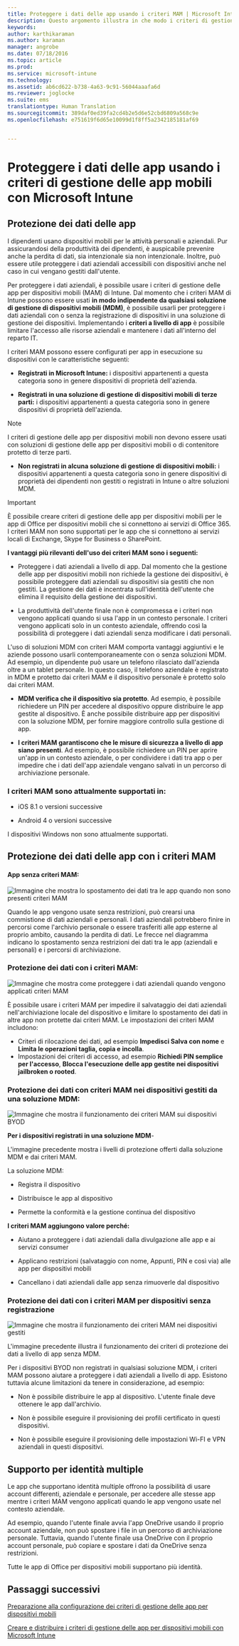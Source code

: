 ```yaml
---
title: Proteggere i dati delle app usando i criteri MAM | Microsoft Intune
description: Questo argomento illustra in che modo i criteri di gestione di app mobili consentono di proteggere i dati aziendali, impedire la perdita di dati e mantenere separate le informazioni personali e di lavoro.
keywords: 
author: karthikaraman
ms.author: karaman
manager: angrobe
ms.date: 07/18/2016
ms.topic: article
ms.prod: 
ms.service: microsoft-intune
ms.technology: 
ms.assetid: ab6cd622-b738-4a63-9c91-56044aaafa6d
ms.reviewer: joglocke
ms.suite: ems
translationtype: Human Translation
ms.sourcegitcommit: 389daf0ed39fa2cd4b2e5d6e52cbd6809a568c9e
ms.openlocfilehash: e751619f6d65e10099d1f8ff5a2342185181af69


---
```


# Proteggere i dati delle app usando i criteri di gestione delle app mobili con Microsoft Intune

## Protezione dei dati delle app
I dipendenti usano dispositivi mobili per le attività personali e aziendali.  Pur assicurandosi della produttività dei dipendenti, è auspicabile prevenire anche la perdita di dati, sia intenzionale sia non intenzionale.  Inoltre, può essere utile proteggere i dati aziendali accessibili con dispositivi anche nel caso in cui vengano gestiti dall'utente.

Per proteggere i dati aziendali, è possibile usare i criteri di gestione delle app per dispositivi mobili (MAM) di Intune. Dal momento che i criteri MAM di Intune possono essere usati **in modo indipendente da qualsiasi soluzione di gestione di dispositivi mobili (MDM)**, è possibile usarli per proteggere i dati aziendali con o senza la registrazione di dispositivi in una soluzione di gestione dei dispositivi. Implementando i **criteri a livello di app** è possibile limitare l'accesso alle risorse aziendali e mantenere i dati all'interno del reparto IT.

I criteri MAM possono essere configurati per app in esecuzione su dispositivi con le caratteristiche seguenti:

- **Registrati in Microsoft Intune:** i dispositivi appartenenti a questa categoria sono in genere dispositivi di proprietà dell'azienda.

-   **Registrati in una soluzione di gestione di dispositivi mobili di terze parti:** i dispositivi appartenenti a questa categoria sono in genere dispositivi di proprietà dell'azienda.

  > [!NOTE]
  > I criteri di gestione delle app per dispositivi mobili non devono essere usati con soluzioni di gestione delle app per dispositivi mobili o di contenitore protetto di terze parti.

-   **Non registrati in alcuna soluzione di gestione di dispositivi mobili:** i dispositivi appartenenti a questa categoria sono in genere dispositivi di proprietà dei dipendenti non gestiti o registrati in Intune o altre soluzioni MDM.

> [!IMPORTANT]
> È possibile creare criteri di gestione delle app per dispositivi mobili per le app di Office per dispositivi mobili che si connettono ai servizi di Office 365. I criteri MAM non sono supportati per le app che si connettono ai servizi locali di Exchange, Skype for Business o SharePoint.

**I vantaggi più rilevanti dell'uso dei criteri MAM sono i seguenti:**

-   Proteggere i dati aziendali a livello di app.  Dal momento che la gestione delle app per dispositivi mobili non richiede la gestione dei dispositivi, è possibile proteggere dati aziendali su dispositivi sia gestiti che non gestiti. La gestione dei dati è incentrata sull'identità dell'utente che elimina il requisito della gestione dei dispositivi.

-   La produttività dell'utente finale non è compromessa e i criteri non vengono applicati quando si usa l'app in un contesto personale.  I criteri vengono applicati solo in un contesto aziendale, offrendo così la possibilità di proteggere i dati aziendali senza modificare i dati personali.

L'uso di soluzioni MDM con criteri MAM comporta vantaggi aggiuntivi e le aziende possono usarli contemporaneamente con o senza soluzioni MDM. Ad esempio, un dipendente può usare un telefono rilasciato dall'azienda oltre a un tablet personale.  In questo caso, il telefono aziendale è registrato in MDM e protetto dai criteri MAM e il dispositivo personale è protetto solo dai criteri MAM.

- **MDM verifica che il dispositivo sia protetto**.  Ad esempio, è possibile richiedere un PIN per accedere al dispositivo oppure distribuire le app gestite al dispositivo. È anche possibile distribuire app per dispositivi con la soluzione MDM, per fornire maggiore controllo sulla gestione di app.

- **I criteri MAM garantiscono che le misure di sicurezza a livello di app siano presenti**. Ad esempio, è possibile richiedere un PIN per aprire un'app in un contesto aziendale, o per condividere i dati tra app o per impedire che i dati dell'app aziendale vengano salvati in un percorso di archiviazione personale.


### I criteri MAM sono attualmente supportati in:
-   iOS 8.1 o versioni successive

-   Android 4 o versioni successive

I dispositivi Windows non sono attualmente supportati.
##  Protezione dei dati delle app con i criteri MAM

####  App senza criteri MAM:

![Immagine che mostra lo spostamento dei dati tra le app quando non sono presenti criteri MAM](../media/Apps_without_MAM_policies.png)

Quando le app vengono usate senza restrizioni, può crearsi una commistione di dati aziendali e personali.  I dati aziendali potrebbero finire in percorsi come l'archivio personale o essere trasferiti alle app esterne al proprio ambito, causando la perdita di dati. Le frecce nel diagramma indicano lo spostamento senza restrizioni dei dati tra le app (aziendali e personali) e i percorsi di archiviazione.

### Protezione dei dati con i criteri MAM:

![Immagine che mostra come proteggere i dati aziendali quando vengono applicati criteri MAM ](../media/Apps_with_mobile_app_policies.png)

È possibile usare i criteri MAM per impedire il salvataggio dei dati aziendali nell'archiviazione locale del dispositivo e limitare lo spostamento dei dati in altre app non protette dai criteri MAM. Le impostazioni dei criteri MAM includono:
- Criteri di rilocazione dei dati, ad esempio **Impedisci Salva con nome** e **Limita le operazioni taglia, copia e incolla**.
- Impostazioni dei criteri di accesso, ad esempio **Richiedi PIN semplice per l'accesso**, **Blocca l'esecuzione delle app gestite nei dispositivi jailbroken o rooted**.

### Protezione dei dati con criteri MAM nei dispositivi gestiti da una soluzione MDM:

![Immagine che mostra il funzionamento dei criteri MAM sui dispositivi BYOD](../media/MAM_BYOD_November.png)

**Per i dispositivi registrati in una soluzione MDM**-

L'immagine precedente mostra i livelli di protezione offerti dalla soluzione MDM e dai criteri MAM.

La soluzione MDM:

-   Registra il dispositivo

-   Distribuisce le app al dispositivo

-   Permette la conformità e la gestione continua del dispositivo

**I criteri MAM aggiungono valore perché:**

-   Aiutano a proteggere i dati aziendali dalla divulgazione alle app e ai servizi consumer

-   Applicano restrizioni (salvataggio con nome, Appunti, PIN e così via) alle app per dispositivi mobili

-   Cancellano i dati aziendali dalle app senza rimuoverle dal dispositivo


### Protezione dei dati con i criteri MAM per dispositivi senza registrazione

![Immagine che mostra il funzionamento dei criteri MAM nei dispositivi gestiti](../media/MAM_ManagedDevices_November.png)

L'immagine precedente illustra il funzionamento dei criteri di protezione dei dati a livello di app senza MDM.

Per i dispositivi BYOD non registrati in qualsiasi soluzione MDM, i criteri MAM possono aiutare a proteggere i dati aziendali a livello di app.
Esistono tuttavia alcune limitazioni da tenere in considerazione, ad esempio:

-   Non è possibile distribuire le app al dispositivo.  L'utente finale deve ottenere le app dall'archivio.

-   Non è possibile eseguire il provisioning dei profili certificato in questi dispositivi.

-   Non è possibile eseguire il provisioning delle impostazioni Wi-FI e VPN aziendali in questi dispositivi.


## Supporto per identità multiple

Le app che supportano identità multiple offrono la possibilità di usare account differenti, aziendale e personale, per accedere alle stesse app mentre i criteri MAM vengono applicati quando le app vengono usate nel contesto aziendale.  

Ad esempio, quando l'utente finale avvia l'app OneDrive usando il proprio account aziendale, non può spostare i file in un percorso di archiviazione personale. Tuttavia, quando l'utente finale usa OneDrive con il proprio account personale, può copiare e spostare i dati da OneDrive senza restrizioni.  

Tutte le app di Office per dispositivi mobili supportano più identità.

##  Passaggi successivi
[Preparazione alla configurazione dei criteri di gestione delle app per dispositivi mobili](get-ready-to-configure-mobile-app-management-policies-with-microsoft-intune.md)

[Creare e distribuire i criteri di gestione delle app per dispositivi mobili con Microsoft Intune](create-and-deploy-mobile-app-management-policies-with-microsoft-intune.md)



<!--HONumber=Oct16_HO3-->



